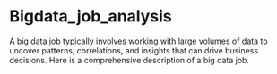 # Bigdata_job_analysis
A big data job typically involves working with large volumes of data to uncover patterns, correlations, and insights that can drive business decisions. Here is a comprehensive description of a big data job.
